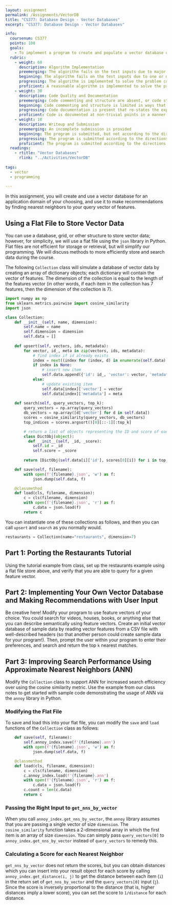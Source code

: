 ```yaml
---
layout: assignment
permalink: /Assignments/VectorDB
title: "CS377: Database Design - Vector Databases"
excerpt: "CS377: Database Design - Vector Databases"

info:
  coursenum: CS377
  points: 100
  goals:
    - To implement a program to create and populate a vector database using fundamental programming constructs and a flat file data store
  rubric:
    - weight: 60
      description: Algorithm Implementation
      preemerging: The algorithm fails on the test inputs due to major issues, or the program fails to compile and/or run
      beginning: The algorithm fails on the test inputs due to one or more minor issues
      progressing: The algorithm is implemented to solve the problem correctly according to given test inputs, but would fail if executed in a general case due to a minor issue or omission in the algorithm design or implementation
      proficient: A reasonable algorithm is implemented to solve the problem which correctly solves the problem according to the given test inputs, and would be reasonably expected to solve the problem in the general case
    - weight: 30
      description: Code Quality and Documentation
      preemerging: Code commenting and structure are absent, or code structure departs significantly from best practice, and/or the code departs significantly from the style guide
      beginning: Code commenting and structure is limited in ways that reduce the readability of the program, and/or there are minor departures from the style guide
      progressing: Code documentation is present that re-states the explicit code definitions, and/or code is written that mostly adheres to the style guide
      proficient: Code is documented at non-trivial points in a manner that enhances the readability of the program, and code is written according to the style guide
    - weight: 10
      description: Writeup and Submission
      preemerging: An incomplete submission is provided
      beginning: The program is submitted, but not according to the directions in one or more ways (for example, because it is lacking a readme writeup or missing answers to written questions)
      progressing: The program is submitted according to the directions with a minor omission or correction needed, including a readme writeup describing the solution and answering nearly all questions posed in the instructions
      proficient: The program is submitted according to the directions, including a readme writeup describing the solution and answering all questions posed in the instructions
  readings:
    - rtitle: "Vector Databases"
      rlink: "../Activities/VectorDB"
      
tags:
  - vector
  - programming
  
---
```


In this assignment, you will create and use a vector database for an application domain of your choosing, and use it to make recommendations by finding nearest neighbors to your query vector of features.

## Using a Flat File to Store Vector Data

You can use a database, grid, or other structure to store vector data; however, for simplicity, we will use a flat file using the `json` library in Python.  Flat files are not efficient for storage or retrieval, but will simplify our programming.  We will discuss methods to more efficiently store and search data during the course.

The following `Collection` class will simulate a database of vector data by creating an array of dictionary objects; each dictionary will contain the vector of features.  The dimension of the collection is equal to the length of the features vector (in other words, if each item in the collection has 7 features, then the dimension of the collection is 7).

```python
import numpy as np
from sklearn.metrics.pairwise import cosine_similarity
import json

class Collection:     
    def __init__(self, name, dimension):
        self.name = name
        self.dimension = dimension
        self.data = []
        
    def upsert(self, vectors, ids, metadata):
        for vector, id_, meta in zip(vectors, ids, metadata):
            # find index if id already exists
            index = next((index for (index, d) in enumerate(self.data) if d['id'] == id_), None)
            if index is None:
                # insert new item
                self.data.append({'id': id_, 'vector': vector, 'metadata': meta})
            else:
                # update existing item
                self.data[index]['vector'] = vector
                self.data[index]['metadata'] = meta
 
    def search(self, query_vectors, top_k):
        query_vectors = np.array(query_vectors)
        db_vectors = np.array([d['vector'] for d in self.data])
        scores = cosine_similarity(query_vectors, db_vectors)
        top_indices = scores.argsort()[0][::-1][:top_k]

        # return a list of objects representing the ID and score of each item in the search result
        class DictObj(object):
          def __init__(self, _id, _score):
            self.id = _id
            self.score = _score
            
        return [DictObj(self.data[i]['id'], scores[0][i]) for i in top_indices]

    def save(self, filename):
        with open(f'{filename}.json', 'w') as f:
            json.dump(self.data, f)

    @classmethod
    def load(cls, filename, dimension):
        c = cls(filename, dimension)
        with open(f'{filename}.json', 'r') as f:
            c.data = json.load(f)
        return c
```

You can instantiate one of these collections as follows, and then you can call `upsert` and `search` as you normally would.

```python
restaurants = Collection(name="restaurants", dimension=7)
```

## Part 1: Porting the Restaurants Tutorial
Using the tutorial example from class, set up the restaurants example using a flat file store above, and verify that you are able to query for a given feature vector.

## Part 2: Implementing Your Own Vector Database and Making Recommendations with User Input
Be creative here!  Modify your program to use feature vectors of your choice.  You could search for videos, houses, books, or anything else that you can describe semantically using feature vectors.  Create an initial vector database of sample data by reading vector features from a CSV file with well-described headers (so that another person could create sample data for your program!).  Then, prompt the user within your program to enter their preferences, and search and return the top `k` nearest matches.

## Part 3: Improving Search Performance Using Approximate Nearest Neighbors (ANN)
Modify the `Collection` class to support ANN for increased search efficiency over using the cosine similarity metric.  Use the example from our class notes to get started with sample code demonstrating the usage of ANN via the `annoy` library in Python.

### Modifying the Flat File
To save and load this into your flat file, you can modify the `save` and `load` functions of the `Collection` class as follows:

```python
    def save(self, filename):
        self.annoy_index.save(f'{filename}.ann')
        with open(f'{filename}.json', 'w') as f:
            json.dump(self.data, f)

    @classmethod
    def load(cls, filename, dimension):
        c = cls(filename, dimension)
        c.annoy_index.load(f'{filename}.ann')
        with open(f'{filename}.json', 'r') as f:
            c.data = json.load(f)
        c.count = len(c.data)
        return c
```

### Passing the Right Input to `get_nns_by_vector`
When you call `annoy_index.get_nns_by_vector`, the `annoy` library assumes that you are passing a single vector of size `dimension`.  The `cosine_similarity` function takes a 2-dimensional array in which the first item is an array of size `dimension`.  You can simply pass `query_vectors[0]` to `annoy_index.get_nns_by_vector` instead of `query_vectors` to remedy this.

### Calculating a Score for each Nearest Neighbor
`get_nns_by_vector` does not return the scores, but you can obtain distances which you can insert into your result object for each score by calling `annoy_index.get_distance(i, j)` to get the distance between each item (`i`) in the return set of `get_nns_by_vector` and the `query_vectors[0]` input (`j`).  Since the score is inversely proportional to the distance (that is, higher distances imply a lower score), you can set the score to `1/distance` for each distance.